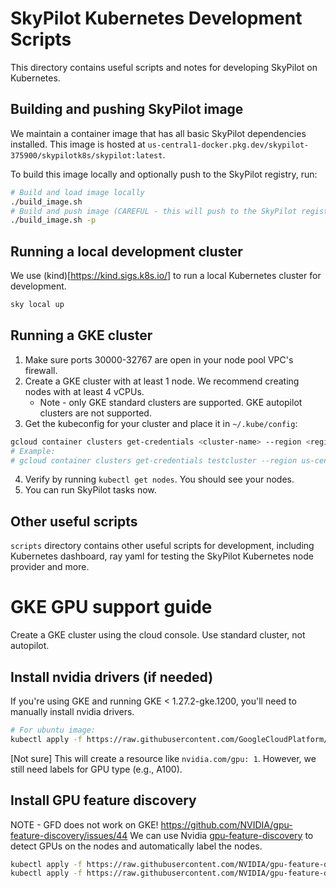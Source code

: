 # SkyPilot Kubernetes Development Scripts

This directory contains useful scripts and notes for developing SkyPilot on Kubernetes. 

## Building and pushing SkyPilot image

We maintain a container image that has all basic SkyPilot dependencies installed. 
This image is hosted at `us-central1-docker.pkg.dev/skypilot-375900/skypilotk8s/skypilot:latest`.

To build this image locally and optionally push to the SkyPilot registry, run:
```bash
# Build and load image locally
./build_image.sh
# Build and push image (CAREFUL - this will push to the SkyPilot registry!)
./build_image.sh -p
```

## Running a local development cluster
We use (kind)[https://kind.sigs.k8s.io/] to run a local Kubernetes cluster 
for development.

```bash 
sky local up
```

## Running a GKE cluster
1. Make sure ports 30000-32767 are open in your node pool VPC's firewall.
2. Create a GKE cluster with at least 1 node. We recommend creating nodes with at least 4 vCPUs.
   * Note - only GKE standard clusters are supported. GKE autopilot clusters are not supported.
3. Get the kubeconfig for your cluster and place it in `~/.kube/config`:
```bash
gcloud container clusters get-credentials <cluster-name> --region <region>
# Example:
# gcloud container clusters get-credentials testcluster --region us-central1-c
```
4. Verify by running `kubectl get nodes`. You should see your nodes.
5. You can run SkyPilot tasks now. 

## Other useful scripts
`scripts` directory contains other useful scripts for development, including 
Kubernetes dashboard, ray yaml for testing the SkyPilot Kubernetes node provider 
and more.

# GKE GPU support guide

Create a GKE cluster using the cloud console. Use standard cluster, not autopilot.

## Install nvidia drivers (if needed)
If you're using GKE and running GKE < 1.27.2-gke.1200, you'll need to manually install nvidia drivers.
```bash
# For ubuntu image:
kubectl apply -f https://raw.githubusercontent.com/GoogleCloudPlatform/container-engine-accelerators/master/nvidia-driver-installer/ubuntu/daemonset-preloaded.yaml
```

[Not sure] This will create a resource like `nvidia.com/gpu: 1`. However, we still need labels for GPU type (e.g., A100).

## Install GPU feature discovery
NOTE - GFD does not work on GKE! https://github.com/NVIDIA/gpu-feature-discovery/issues/44
We can use Nvidia [gpu-feature-discovery](https://github.com/NVIDIA/gpu-feature-discovery/blob/main/README.md) to detect GPUs on the nodes and automatically label the nodes.

```bash
kubectl apply -f https://raw.githubusercontent.com/NVIDIA/gpu-feature-discovery/v0.8.1/deployments/static/nfd.yaml
kubectl apply -f https://raw.githubusercontent.com/NVIDIA/gpu-feature-discovery/v0.8.1/deployments/static/gpu-feature-discovery-daemonset.yaml
```
